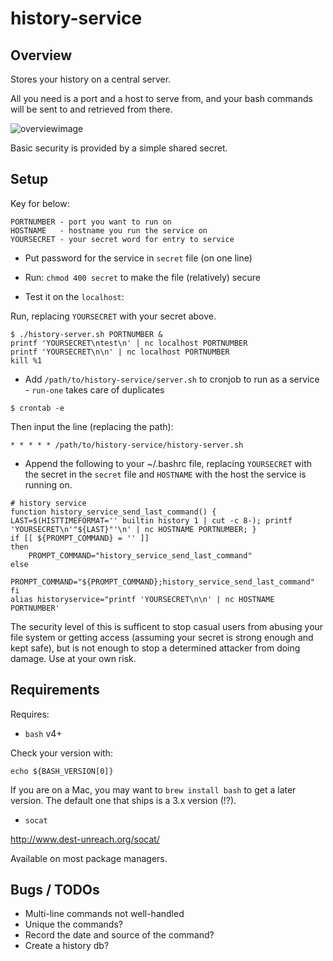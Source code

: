 # history-service

## Overview

Stores your history on a central server. 

All you need is a port and a host to serve from, and your bash commands will be
sent to and retrieved from there.

![overviewimage](https://raw.githubusercontent.com/ianmiell/history-service/master/history-server.png)

Basic security is provided by a simple shared secret.

## Setup


Key for below:

```
PORTNUMBER - port you want to run on
HOSTNAME   - hostname you run the service on
YOURSECRET - your secret word for entry to service
```

- Put password for the service in `secret` file (on one line)

- Run: `chmod 400 secret` to make the file (relatively) secure

- Test it on the `localhost`:

Run, replacing `YOURSECRET` with your secret above.

```
$ ./history-server.sh PORTNUMBER &
printf 'YOURSECRET\ntest\n' | nc localhost PORTNUMBER
printf 'YOURSECRET\n\n' | nc localhost PORTNUMBER
kill %1
```

- Add `/path/to/history-service/server.sh` to cronjob to run as a service -
`run-one` takes care of duplicates

```
$ crontab -e
```

Then input the line (replacing the path):

```
* * * * * /path/to/history-service/history-server.sh
```

- Append the following to your ~/.bashrc file, replacing `YOURSECRET` with the
secret in the `secret` file and `HOSTNAME` with the host the service is running
on.

```
# history service
function history_service_send_last_command() { LAST=$(HISTTIMEFORMAT='' builtin history 1 | cut -c 8-); printf 'YOURSECRET\n'"${LAST}"'\n' | nc HOSTNAME PORTNUMBER; }
if [[ ${PROMPT_COMMAND} = '' ]]
then
	PROMPT_COMMAND="history_service_send_last_command"
else
	PROMPT_COMMAND="${PROMPT_COMMAND};history_service_send_last_command"
fi
alias historyservice="printf 'YOURSECRET\n\n' | nc HOSTNAME PORTNUMBER'
```

The security level of this is sufficent to stop casual users from abusing your
file system or getting access (assuming your secret is strong enough and kept
safe), but is not enough to stop a determined attacker from doing damage.
Use at your own risk.

## Requirements

Requires:

- `bash` v4+

Check your version with:

```
echo ${BASH_VERSION[0]}
```

If you are on a Mac, you may want to `brew install bash` to get a later version.
The default one that ships is a 3.x version (!?).

- `socat`

http://www.dest-unreach.org/socat/

Available on most package managers.

## Bugs / TODOs

- Multi-line commands not well-handled
- Unique the commands?
- Record the date and source of the command?
- Create a history db?
